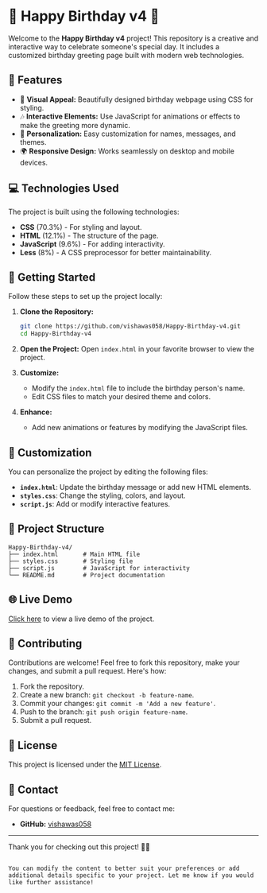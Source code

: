 
# 🎉 Happy Birthday v4 🎂

Welcome to the **Happy Birthday v4** project! This repository is a creative and interactive way to celebrate someone's special day. It includes a customized birthday greeting page built with modern web technologies.

## 🌟 Features

- 🎈 **Visual Appeal:** Beautifully designed birthday webpage using CSS for styling.
- 🎶 **Interactive Elements:** Use JavaScript for animations or effects to make the greeting more dynamic.
- 📜 **Personalization:** Easy customization for names, messages, and themes.
- 🌍 **Responsive Design:** Works seamlessly on desktop and mobile devices.

## 💻 Technologies Used

The project is built using the following technologies:
- **CSS** (70.3%) - For styling and layout.
- **HTML** (12.1%) - The structure of the page.
- **JavaScript** (9.6%) - For adding interactivity.
- **Less** (8%) - A CSS preprocessor for better maintainability.

## 🚀 Getting Started

Follow these steps to set up the project locally:

1. **Clone the Repository:**
   ```bash
   git clone https://github.com/vishawas058/Happy-Birthday-v4.git
   cd Happy-Birthday-v4
   ```

2. **Open the Project:**
   Open `index.html` in your favorite browser to view the project.

3. **Customize:**
   - Modify the `index.html` file to include the birthday person's name.
   - Edit CSS files to match your desired theme and colors.

4. **Enhance:**
   - Add new animations or features by modifying the JavaScript files.

## 🎨 Customization

You can personalize the project by editing the following files:
- **`index.html`**: Update the birthday message or add new HTML elements.
- **`styles.css`**: Change the styling, colors, and layout.
- **`script.js`**: Add or modify interactive features.

## 📂 Project Structure

```
Happy-Birthday-v4/
├── index.html       # Main HTML file
├── styles.css       # Styling file
├── script.js        # JavaScript for interactivity
└── README.md        # Project documentation
```

## 🌐 Live Demo

[Click here](https://vishawas058.github.io/Happy-Birthday-v4/) to view a live demo of the project.

## 🤝 Contributing

Contributions are welcome! Feel free to fork this repository, make your changes, and submit a pull request. Here's how:
1. Fork the repository.
2. Create a new branch: `git checkout -b feature-name`.
3. Commit your changes: `git commit -m 'Add a new feature'`.
4. Push to the branch: `git push origin feature-name`.
5. Submit a pull request.

## 📄 License

This project is licensed under the [MIT License](LICENSE).

## 📧 Contact

For questions or feedback, feel free to contact me:
- **GitHub:** [vishawas058](https://github.com/vishawas058)

---

Thank you for checking out this project! 🎂✨
```

You can modify the content to better suit your preferences or add additional details specific to your project. Let me know if you would like further assistance!
